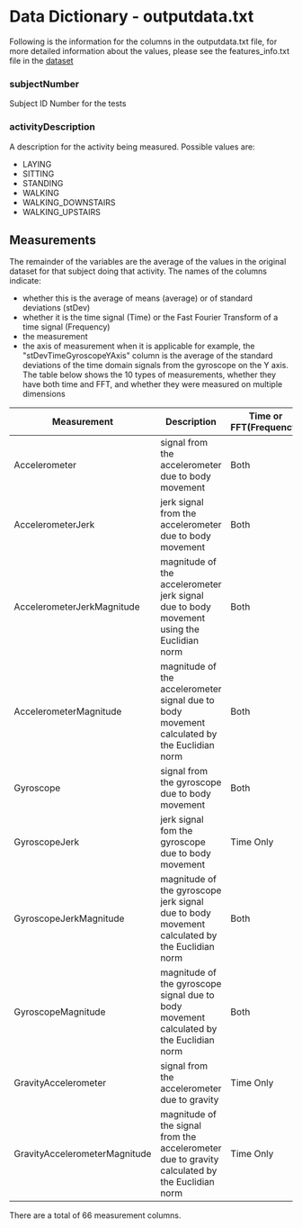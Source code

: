 # Data Dictionary - outputdata.txt
Following is the information for the columns in the outputdata.txt file, for more detailed information about the values, please see the features_info.txt file in the [dataset](http://archive.ics.uci.edu/ml/machine-learning-databases/00240/UCI%20HAR%20Dataset.zip)


### subjectNumber
Subject ID Number for the tests

### activityDescription
A description for the activity being measured. Possible values are:
* LAYING
* SITTING
* STANDING
* WALKING
* WALKING_DOWNSTAIRS
* WALKING_UPSTAIRS

## Measurements
The remainder of the variables are the average of the values in the original dataset for that subject doing that activity.  The names of the columns indicate:
* whether this is the average of means (average) or of standard deviations (stDev)
* whether it is the time signal (Time) or the Fast Fourier Transform of a time signal (Frequency)
* the measurement
* the axis of measurement when it is applicable
for example, the "stDevTimeGyroscopeYAxis" column is the average of the standard deviations of the time domain signals from the gyroscope on the Y axis.  The table below shows the 10 types of measurements, whether they have both time and FFT, and whether they were measured on multiple dimensions

Measurement | Description | Time or FFT(Frequency)|Multiple Axes
------------|-------------|--------------------|-------------
Accelerometer |signal from the accelerometer due to body movement|Both|yes
AccelerometerJerk|jerk signal from the accelerometer due to body movement|Both|yes
AccelerometerJerkMagnitude|magnitude of the accelerometer jerk signal due to body movement using the Euclidian norm|Both|
AccelerometerMagnitude|magnitude of the accelerometer signal due to body movement calculated by the Euclidian norm|Both|
Gyroscope|signal from the gyroscope due to body movement|Both|yes
GyroscopeJerk|jerk signal fom the gyroscope due to body movement|Time Only|yes
GyroscopeJerkMagnitude|magnitude of the gyroscope jerk signal due to body movement calculated by the Euclidian norm|Both|
GyroscopeMagnitude|magnitude of the gyroscope signal due to body movement calculated by the Euclidian norm|Both|
GravityAccelerometer|signal from the accelerometer due to gravity|Time Only|yes
GravityAccelerometerMagnitude|magnitude of the signal from the accelerometer due to gravity calculated by the Euclidian norm|Time Only

There are a total of 66 measurement columns.